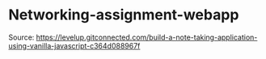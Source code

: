 # Networking-assignment-webapp
Source: 
https://levelup.gitconnected.com/build-a-note-taking-application-using-vanilla-javascript-c364d088967f
